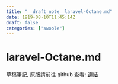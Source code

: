 ```yaml
---
title: "__draft_note__laravel-Octane.md"
date: 1919-08-10T11:45:14Z
draft: false
categories: ["swoole"]
---
```


# laravel-Octane.md

草稿筆記, 原版請前往 github 查看: [連結](https://github.com/tinghaolai/just-random-note/blob/master/swoole/laravel-Octane.md)
